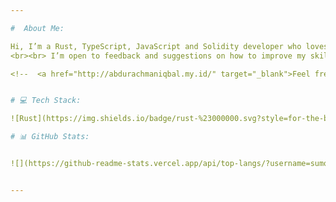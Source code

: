 ```yaml
---

#  About Me:

Hi, I’m a Rust, TypeScript, JavaScript and Solidity developer who loves to code and build. <br><br> I’m always eager to learn new technologies and frameworks. I’m currently learning about WebAssembly, Multithreaded programming, and AI development in Rust 👋.
<br><br> I’m open to feedback and suggestions on how to improve my skills and projects. Feel free to reach out to me if you have any questions or comments.<br><br><br> Need Affordable Software Developer for your Web, Mobile, Desktop App? I'am open for full-time and freelance opportunities. 

<!--  <a href="http://abdurachmaniqbal.my.id/" target="_blank">Feel free to contact me</a>  -->


# 💻 Tech Stack:

![Rust](https://img.shields.io/badge/rust-%23000000.svg?style=for-the-badge&logo=rust&logoColor=white) ![TypeScript](https://img.shields.io/badge/typescript-%23007ACC.svg?style=for-the-badge&logo=typescript&logoColor=white) ![Solidity](https://img.shields.io/badge/Solidity-%23363636.svg?style=for-the-badge&logo=solidity&logoColor=white) ![JavaScript](https://img.shields.io/badge/javascript-%23323330.svg?style=for-the-badge&logo=javascript&logoColor=%23F7DF1E) 

# 📊 GitHub Stats:


![](https://github-readme-stats.vercel.app/api/top-langs/?username=sumoduduk&theme=dracula&hide_border=false&include_all_commits=true&count_private=true&layout=compact)


---
```

